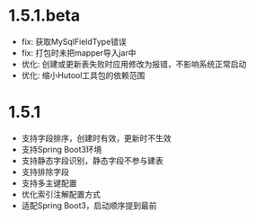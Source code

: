 # 1.5.1.beta
- fix: 获取MySqlFieldType错误
- fix: 打包时未把mapper导入jar中
- 优化: 创建或更新表失败时应用修改为报错，不影响系统正常启动
- 优化: 缩小Hutool工具包的依赖范围
# 1.5.1
- 支持字段排序，创建时有效，更新时不生效
- 支持Spring Boot3环境
- 支持静态字段识别，静态字段不参与建表
- 支持排除字段
- 支持多主键配置
- 优化索引注解配置方式
- 适配Spring Boot3，启动顺序提到最前
